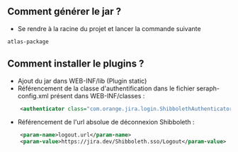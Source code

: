 ## Comment générer le jar ?

- Se rendre à la racine du projet et lancer la commande suivante

```bash
atlas-package
```
## Comment installer le plugins ?

- Ajout du jar dans WEB-INF/lib (Plugin static)
- Référencement de la classe d'authentification dans le fichier seraph-config.xml présent dans WEB-INF/classes :

```xml
	<authenticator class="com.orange.jira.login.ShibbolethAuthenticator"/>
```

- Référencement de l'url absolue de déconnexion Shibboleth :

```xml
	<param-name>logout.url</param-name>
	<param-value>https://jira.dev/Shibboleth.sso/Logout</param-value>
```